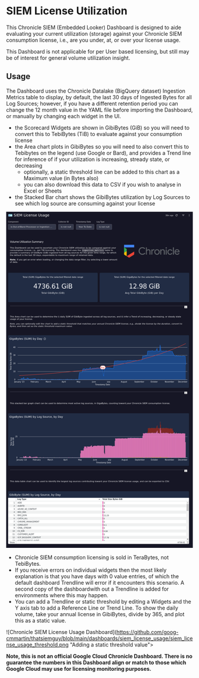 # SIEM License Utilization

This Chronicle SIEM (Embedded Looker) Dashboard is designed to aide evaluating your current utilization (storage) against your Chronicle SIEM consumption license, i.e., are you under, at, or over your license usage.

This Dashboard is not applicable for per User based licensing, but still may be of interest for general volume utilization insight.

## Usage

The Dashboard uses the Chronicle Datalake (BigQuery dataset) Ingestion Metrics table to display, by default, the last 30 days of Ingested Bytes for all Log Sources; however, if you have a different retention period you can change the 12 month value in the YAML file before importing the Dashboard, or manually by changing each widget in the UI.

- the Scorecard Widgets are shown in GibiBytes (GiB) so you will need to convert this to TebiBytes (TiB) to evaluate against your consumption license
- the Area chart plots in GibiBytes so you will need to also convert this to Tebibytes on the legend (use Google or Bard), and provides a Trend line for inference of if your utilization is increasing, stready state, or decreasing
	- optionally, a static threshold line can be added to this chart as a Maximum value (in Bytes also)
	- you can also download this data to CSV if you wish to analyse in Excel or Sheets
- the Stacked Bar chart shows the GibiBytes utilization by Log Sources to see which log source are consuming against your license

![Chronicle SIEM License Usage Dashboard](https://github.com/goog-cmmartin/thatsiemguy/blob/main/dashboards/siem_license_usage/siem_license_usage.png "SIEM License Usage")

- Chronicle SIEM consumption licensing is sold in TeraBytes, not TebiBytes. 
- If you receive errors on individual widgets then the most likely explanation is that you have days with 0 value entries, of which the default dashboard Trendline will error if it encounters this scenario.  A second copy of the dashboardwith out a Trendline is added for environments where this may happen.
- You can add a Trendline or static threshold by editing a Widgets and the Y axis tab to add a Reference Line or Trend Line.  To show the daily volume, take your annual license in GibiBytes, divide by 365, and plot this as a static value.

![Chronicle SIEM License Usage Dashboard](https://github.com/goog-cmmartin/thatsiemguy/blob/main/dashboards/siem_license_usage/siem_license_usage_threshold.png "Adding a static threshold value">


__Note, this is not an official Google Cloud Chronicle Dashboard.  There is no guarantee the numbers in this Dashboard align or match to those which Google Cloud may use for licensing monitoring purposes.__
